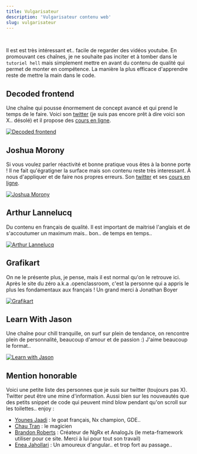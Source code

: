 ```yaml
---
title: Vulgarisateur
description: 'Vulgarisateur contenu web'
slug: vulgarisateur
---
```


<br/>

Il est est très intéressant et.. facile de regarder des vidéos youtube. En promouvant ces chaînes, je ne souhaite pas inciter et à tomber dans le `tutoriel hell` mais simplement mettre en avant du contenu de qualité qui permet de monter en compétence. La manière la plus efficace d'apprendre reste de mettre la main dans le code.

## Decoded frontend

Une chaîne qui pousse énormement de concept avancé et qui prend le temps de le faire. Voici son [twitter](https://twitter.com/DecodedFrontend) (je suis pas encore prêt à dire voici son X.. désolé) et il propose des [cours en ligne](https://courses.decodedfrontend.io/collections).

[![Decoded frontend](https://img.youtube.com/vi/Y-MRJ9QYCvI/0.jpg)](https://www.youtube.com/watch?v=Y-MRJ9QYCvI)

## Joshua Morony

Si vous voulez parler réactivité et bonne pratique vous êtes à la bonne porte ! Il ne fait qu'égratigner la surface mais son contenu reste très interessant. À nous d'appliquer et de faire nos propres erreurs. Son [twitter](https://twitter.com/joshuamorony) et ses [cours en ligne](https://www.joshmorony.com/).

[![Joshua Morony](https://img.youtube.com/vi/vq0By86P_Jw/0.jpg)](https://www.youtube.com/watch?v=vq0By86P_Jw)

## Arthur Lannelucq

Du contenu en français de qualité. Il est important de maitrisé l'anglais et de s'accoutumer un maximum mais.. bon.. de temps en temps..

[![Arthur Lannelucq](https://img.youtube.com/vi/npyEyUZxoIw/0.jpg)](https://www.youtube.com/watch?v=npyEyUZxoIw)

## Grafikart

On ne le présente plus, je pense, mais il est normal qu'on le retrouve ici. Après le site du zéro a.k.a .openclassroom, c'est la personne qui a appris le plus les fondamentaux aux français ! Un grand merci à Jonathan Boyer

[![Grafikart](https://img.youtube.com/vi/hhe6Xb4Em5U/0.jpg)](https://www.youtube.com/watch?v=hhe6Xb4Em5U)

## Learn With Jason

Une chaîne pour chill tranquille, on surf sur plein de tendance, on rencontre plein de personnalité, beaucoup d'amour et de passion :) J'aime beaucoup le format..

[![Learn with Jason](https://img.youtube.com/vi/LjwNXASSfq8/0.jpg)](https://www.youtube.com/watch?v=LjwNXASSfq8)

## Mention honorable

Voici une petite liste des personnes que je suis sur twitter (toujours pas X). Twitter peut être une mine d'information. Aussi bien sur les nouveautés que des petits snippet de code qui peuvent mind blow pendant qu'on scroll sur les toilettes.. enjoy :

- [Younes Jaadi](https://twitter.com/yjaaidi) : le goat français, Nx champion, GDE..
- [Chau Tran](https://twitter.com/Nartc1410) : le magicien
- [Brandon Roberts](https://twitter.com/brandontroberts) : Créateur de NgRx et AnalogJs (le meta-framework utiliser pour ce site. Merci à lui pour tout son travail)
- [Enea Jahollari](https://twitter.com/Enea_Jahollari) : Un amoureux d'angular.. et trop fort au passage..
